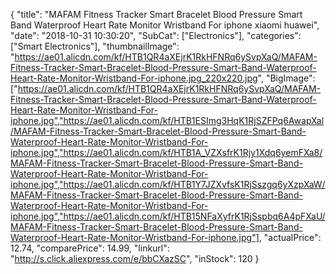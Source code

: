 {
	"title": "MAFAM Fitness Tracker Smart Bracelet Blood Pressure Smart Band Waterproof Heart Rate Monitor Wristband For iphone xiaomi huawei",
	"date": "2018-10-31 10:30:20",
	"SubCat": ["Electronics"],
	"categories": ["Smart Electronics"],
	"thumbnailImage": "https://ae01.alicdn.com/kf/HTB1QR4aXEjrK1RkHFNRq6ySvpXaQ/MAFAM-Fitness-Tracker-Smart-Bracelet-Blood-Pressure-Smart-Band-Waterproof-Heart-Rate-Monitor-Wristband-For-iphone.jpg_220x220.jpg",
	"BigImage": ["https://ae01.alicdn.com/kf/HTB1QR4aXEjrK1RkHFNRq6ySvpXaQ/MAFAM-Fitness-Tracker-Smart-Bracelet-Blood-Pressure-Smart-Band-Waterproof-Heart-Rate-Monitor-Wristband-For-iphone.jpg","https://ae01.alicdn.com/kf/HTB1ESImg3HqK1RjSZFPq6AwapXal/MAFAM-Fitness-Tracker-Smart-Bracelet-Blood-Pressure-Smart-Band-Waterproof-Heart-Rate-Monitor-Wristband-For-iphone.jpg","https://ae01.alicdn.com/kf/HTB1A_VZXsfrK1Rjy1Xdq6yemFXa8/MAFAM-Fitness-Tracker-Smart-Bracelet-Blood-Pressure-Smart-Band-Waterproof-Heart-Rate-Monitor-Wristband-For-iphone.jpg","https://ae01.alicdn.com/kf/HTB1Y7JZXvfsK1RjSszgq6yXzpXaW/MAFAM-Fitness-Tracker-Smart-Bracelet-Blood-Pressure-Smart-Band-Waterproof-Heart-Rate-Monitor-Wristband-For-iphone.jpg","https://ae01.alicdn.com/kf/HTB15NFaXyfrK1RjSspbq6A4pFXaU/MAFAM-Fitness-Tracker-Smart-Bracelet-Blood-Pressure-Smart-Band-Waterproof-Heart-Rate-Monitor-Wristband-For-iphone.jpg"],
	"actualPrice": 12.74,
	"comparePrice": 14.99,
	"linkurl": "http://s.click.aliexpress.com/e/bbCXazSC",
	"inStock": 120
}
